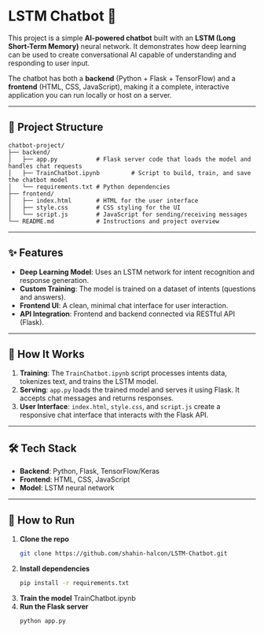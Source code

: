 # LSTM Chatbot 🤖

This project is a simple **AI-powered chatbot** built with an **LSTM (Long Short-Term Memory)** neural network. It demonstrates how deep learning can be used to create conversational AI capable of understanding and responding to user input.

The chatbot has both a **backend** (Python + Flask + TensorFlow) and a **frontend** (HTML, CSS, JavaScript), making it a complete, interactive application you can run locally or host on a server.

---

## 📂 Project Structure
```
chatbot-project/
├── backend/
│   ├── app.py           # Flask server code that loads the model and handles chat requests
│   ├── TrainChatbot.ipynb         # Script to build, train, and save the chatbot model
│   └── requirements.txt # Python dependencies
├── frontend/
│   ├── index.html       # HTML for the user interface
│   ├── style.css        # CSS styling for the UI
│   └── script.js        # JavaScript for sending/receiving messages
└── README.md            # Instructions and project overview
```

---

## ✨ Features
- **Deep Learning Model**: Uses an LSTM network for intent recognition and response generation.
- **Custom Training**: The model is trained on a dataset of intents (questions and answers).
- **Frontend UI**: A clean, minimal chat interface for user interaction.
- **API Integration**: Frontend and backend connected via RESTful API (Flask).

---

## 🚀 How It Works
1. **Training**: The `TrainChatbot.ipynb` script processes intents data, tokenizes text, and trains the LSTM model.
2. **Serving**: `app.py` loads the trained model and serves it using Flask. It accepts chat messages and returns responses.
3. **User Interface**: `index.html`, `style.css`, and `script.js` create a responsive chat interface that interacts with the Flask API.

---

## 🛠️ Tech Stack
- **Backend**: Python, Flask, TensorFlow/Keras
- **Frontend**: HTML, CSS, JavaScript
- **Model**: LSTM neural network

---

## 📌 How to Run
1. **Clone the repo**
   ```bash
   git clone https://github.com/shahin-halcon/LSTM-Chatbot.git
   ```
2. **Install dependencies**
   ```bash
   pip install -r requirements.txt
   ```
3. **Train the model**
   TrainChatbot.ipynb
4. **Run the Flask server**
   ```bash
   python app.py
   ```
